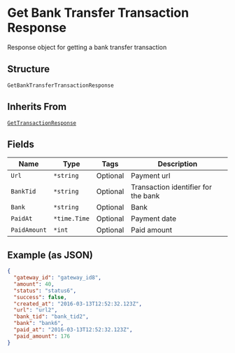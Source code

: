
# Get Bank Transfer Transaction Response

Response object for getting a bank transfer transaction

## Structure

`GetBankTransferTransactionResponse`

## Inherits From

[`GetTransactionResponse`](../../doc/models/get-transaction-response.md)

## Fields

| Name | Type | Tags | Description |
|  --- | --- | --- | --- |
| `Url` | `*string` | Optional | Payment url |
| `BankTid` | `*string` | Optional | Transaction identifier for the bank |
| `Bank` | `*string` | Optional | Bank |
| `PaidAt` | `*time.Time` | Optional | Payment date |
| `PaidAmount` | `*int` | Optional | Paid amount |

## Example (as JSON)

```json
{
  "gateway_id": "gateway_id8",
  "amount": 40,
  "status": "status6",
  "success": false,
  "created_at": "2016-03-13T12:52:32.123Z",
  "url": "url2",
  "bank_tid": "bank_tid2",
  "bank": "bank6",
  "paid_at": "2016-03-13T12:52:32.123Z",
  "paid_amount": 176
}
```

